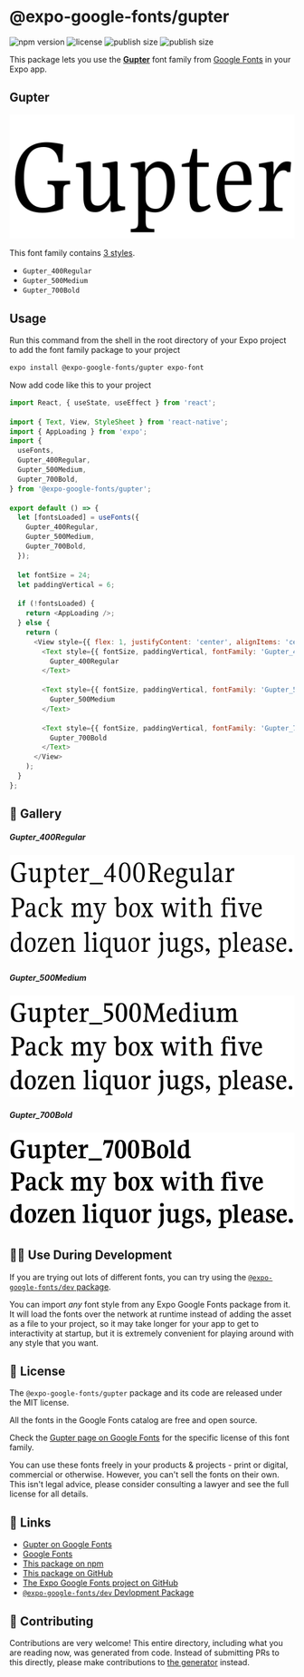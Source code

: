# @expo-google-fonts/gupter

![npm version](https://flat.badgen.net/npm/v/@expo-google-fonts/gupter)
![license](https://flat.badgen.net/github/license/expo/google-fonts)
![publish size](https://flat.badgen.net/packagephobia/install/@expo-google-fonts/gupter)
![publish size](https://flat.badgen.net/packagephobia/publish/@expo-google-fonts/gupter)

This package lets you use the [**Gupter**](https://fonts.google.com/specimen/Gupter) font family from [Google Fonts](https://fonts.google.com/) in your Expo app.

## Gupter

![Gupter](./font-family.png)

This font family contains [3 styles](#-gallery).

- `Gupter_400Regular`
- `Gupter_500Medium`
- `Gupter_700Bold`

## Usage

Run this command from the shell in the root directory of your Expo project to add the font family package to your project
```sh
expo install @expo-google-fonts/gupter expo-font
```

Now add code like this to your project
```js
import React, { useState, useEffect } from 'react';

import { Text, View, StyleSheet } from 'react-native';
import { AppLoading } from 'expo';
import {
  useFonts,
  Gupter_400Regular,
  Gupter_500Medium,
  Gupter_700Bold,
} from '@expo-google-fonts/gupter';

export default () => {
  let [fontsLoaded] = useFonts({
    Gupter_400Regular,
    Gupter_500Medium,
    Gupter_700Bold,
  });

  let fontSize = 24;
  let paddingVertical = 6;

  if (!fontsLoaded) {
    return <AppLoading />;
  } else {
    return (
      <View style={{ flex: 1, justifyContent: 'center', alignItems: 'center' }}>
        <Text style={{ fontSize, paddingVertical, fontFamily: 'Gupter_400Regular' }}>
          Gupter_400Regular
        </Text>

        <Text style={{ fontSize, paddingVertical, fontFamily: 'Gupter_500Medium' }}>
          Gupter_500Medium
        </Text>

        <Text style={{ fontSize, paddingVertical, fontFamily: 'Gupter_700Bold' }}>
          Gupter_700Bold
        </Text>
      </View>
    );
  }
};

```

## 🔡 Gallery

##### Gupter_400Regular
![Gupter_400Regular](./Gupter_400Regular.ttf.png)

##### Gupter_500Medium
![Gupter_500Medium](./Gupter_500Medium.ttf.png)

##### Gupter_700Bold
![Gupter_700Bold](./Gupter_700Bold.ttf.png)


## 👩‍💻 Use During Development

If you are trying out lots of different fonts, you can try using the [`@expo-google-fonts/dev` package](https://github.com/expo/google-fonts/tree/master/font-packages/dev#readme).

You can import *any* font style from any Expo Google Fonts package from it. It will load the fonts
over the network at runtime instead of adding the asset as a file to your project, so it may take longer
for your app to get to interactivity at startup, but it is extremely convenient
for playing around with any style that you want.

## 📖 License

The `@expo-google-fonts/gupter` package and its code are released under the MIT license.

All the fonts in the Google Fonts catalog are free and open source.

Check the [Gupter page on Google Fonts](https://fonts.google.com/specimen/Gupter) for the specific license of this font family.

You can use these fonts freely in your products & projects - print or digital, commercial or otherwise. However, you can't sell the fonts on their own. This isn't legal advice, please consider consulting a lawyer and see the full license for all details.

## 🔗 Links

- [Gupter on Google Fonts](https://fonts.google.com/specimen/Gupter)
- [Google Fonts](https://fonts.google.com/)
- [This package on npm](https://www.npmjs.com/package/@expo-google-fonts/gupter)
- [This package on GitHub](https://github.com/expo/google-fonts/tree/master/font-packages/gupter)
- [The Expo Google Fonts project on GitHub](https://github.com/expo/google-fonts)
- [`@expo-google-fonts/dev` Devlopment Package](https://github.com/expo/google-fonts/tree/master/font-packages/dev)

## 🤝 Contributing

Contributions are very welcome! This entire directory, including what you are reading now, was generated from code. Instead of submitting PRs to this directly, please make contributions to [the generator](https://github.com/expo/google-fonts/tree/master/packages/generator) instead.
